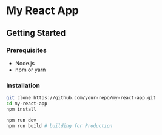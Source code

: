 # My React App

## Getting Started

### Prerequisites
- Node.js
- npm or yarn

### Installation
```bash
git clone https://github.com/your-repo/my-react-app.git
cd my-react-app
npm install

npm run dev
npm run build # building for Production